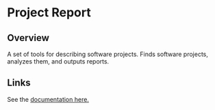 # Project Report

## Overview

A set of tools for describing software projects. Finds software projects, analyzes them,
and outputs reports.

## Links

See the
[documentation here.](https://nickderobertis.github.io/project-report/)
